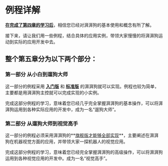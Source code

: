 # 例程详解



**<u>在完成了第四章的学习后</u>**，相信您已经对湃湃狗的基本使用和概念有所了解。

接下来，请让我们用一些例程，结合具体的应用实例，带领大家慢慢的将湃湃狗运动到实际的应用开发中去。



## 整个第五章分为以下两个部分：



### 第一部分 从小白到遛狗大师

  这一部分的例程采用 **<u>入门版</u>** 和 **<u>标准版</u>** 的湃湃狗就可以实现。例程也较为简单，主要都是用湃湃狗主控就可以完成实现的小实例。

  完成这部分例程的学习，意味着您已经几乎完全掌握湃湃狗的基本操作，可以将湃湃狗运用到各种实际应用的开发中，成为一名“遛狗大师”。



### 第二部分 从遛狗大师到视觉高手

  这一部分的例程必须采用湃湃狗的**<u>旗舰版才能够全部实现</u>**，主要阐述在湃湃狗在机器视觉方面的应用，并带领大家一探机器人的视觉应用。  



 完成这部分例程的学习，意味着您已经完全掌握湃湃狗的高级操作，可以将湃湃狗运用到各种视觉应用的开发中。成为一名“视觉高手”。